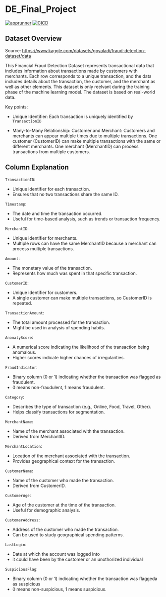 # DE_Final_Project
[![apprunner](https://github.com/nzarama-kouadio/DE_Final_Project/actions/workflows/apprunner.yml/badge.svg)](https://github.com/nzarama-kouadio/DE_Final_Project/actions/workflows/apprunner.yml)
[![CICD](https://github.com/nzarama-kouadio/DE_Final_Project/actions/workflows/CICD.yml/badge.svg)](https://github.com/nzarama-kouadio/DE_Final_Project/actions/workflows/CICD.yml)
## Dataset Overview

Source: https://www.kaggle.com/datasets/goyaladi/fraud-detection-dataset/data

This  Financial Fraud Detection Dataset represents transactional data that includes information about transactions made by customers with merchants. Each row corresponds to a unique transaction, and the data includes details about the transaction, the customer, and the merchant as well as other elements. This dataset is only reelvant during the training phase of the machine learning model.  The dataset is based on real-world data. 

Key points:

- Unique Identifier: Each transaction is uniquely identified by `TransactionID`

- Many-to-Many Relationship:
Customer and Merchant: Customers and merchants can appear multiple times due to multiple transactions.
One customer (CustomerID) can make multiple transactions with the same or different merchants.
One merchant (MerchantID) can process transactions from multiple customers.


## Column Explanation

`TransactionID`:
- Unique identifier for each transaction.
- Ensures that no two transactions share the same ID.

`Timestamp`:
- The date and time the transaction occurred.
- Useful for time-based analysis, such as trends or transaction frequency.

`MerchantID`:
- Unique identifier for merchants.
- Multiple rows can have the same MerchantID because a merchant can process multiple transactions.

`Amount`:
- The monetary value of the transaction.
- Represents how much was spent in that specific transaction.

`CustomerID`:
- Unique identifier for customers.
- A single customer can make multiple transactions, so CustomerID is repeated.

`TransactionAmount`:
- The total amount processed for the transaction.
- Might be used in analysis of spending habits.

`AnomalyScore`:
- A numerical score indicating the likelihood of the transaction being anomalous.
- Higher scores indicate higher chances of irregularities.

`FraudIndicator`:
- Binary column (0 or 1) indicating whether the transaction was flagged as fraudulent.
- 0 means non-fraudulent, 1 means fraudulent.

`Category`:
- Describes the type of transaction (e.g., Online, Food, Travel, Other).
- Helps classify transactions for segmentation.

`MerchantName`:
- Name of the merchant associated with the transaction.
- Derived from MerchantID.

`MerchantLocation`:
- Location of the merchant associated with the transaction.
- Provides geographical context for the transaction.

`CustomerName`:
- Name of the customer who made the transaction.
- Derived from CustomerID.

`CustomerAge`:
- Age of the customer at the time of the transaction.
- Useful for demographic analysis.

`CustomerAddress`:
- Address of the customer who made the transaction.
- Can be used to study geographical spending patterns.

`LastLogin`:
- Date at which the account was logged into
- it could have been by the customer or an unothorized individual

`SuspiciousFlag`:
- Binary column (0 or 1) indicating whether the transaction was flaggeda as suspicious
- 0 means non-suspicious, 1 means suspicious.




